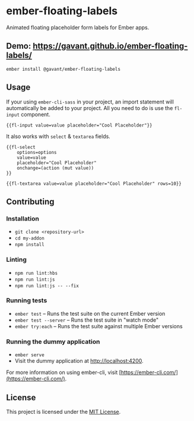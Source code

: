 # ember-floating-labels

Animated floating placeholder form labels for Ember apps.

Demo: https://gavant.github.io/ember-floating-labels/
------------------------------------------------------------------------------

```
ember install @gavant/ember-floating-labels
```

Usage
------------------------------------------------------------------------------

If your using `ember-cli-sass` in your project, an import statement will automatically be added to your project.
All you need to do is use the `fl-input` component.
```
{{fl-input value=value placeholder="Cool Placeholder"}}
```

It also works with `select` & `textarea` fields.

```
{{fl-select
    options=options
    value=value
    placeholder="Cool Placeholder"
    onchange=(action (mut value))
}}
```

```
{{fl-textarea value=value placeholder="Cool Placeholder" rows=10}}
```

Contributing
------------------------------------------------------------------------------

### Installation

* `git clone <repository-url>`
* `cd my-addon`
* `npm install`

### Linting

* `npm run lint:hbs`
* `npm run lint:js`
* `npm run lint:js -- --fix`

### Running tests

* `ember test` – Runs the test suite on the current Ember version
* `ember test --server` – Runs the test suite in "watch mode"
* `ember try:each` – Runs the test suite against multiple Ember versions

### Running the dummy application

* `ember serve`
* Visit the dummy application at [http://localhost:4200](http://localhost:4200).

For more information on using ember-cli, visit [https://ember-cli.com/](https://ember-cli.com/).

License
------------------------------------------------------------------------------

This project is licensed under the [MIT License](LICENSE.md).
